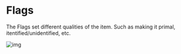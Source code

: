 # Flags
The Flags set different qualities of the item. Such as making it primal, itentified/unidentified, etc.
  
![img](https://github.com/derp-all-day/Diablo-III-ROS/blob/main/EditorTricks/files/flags.PNG)
